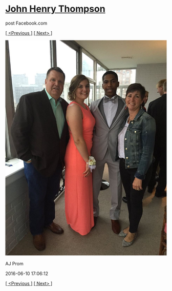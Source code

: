 # [John Henry Thompson](../README.md)
post Facebook.com

[[ <Previous ]](2016-06-10-6.md) [[ Next> ]](2016-06-10-8.md)

[![](../media/2016-06-10/AJ-Prom-5.jpg)](../README.md)

AJ Prom

2016-06-10 17:06:12

[[ <Previous ]](2016-06-10-6.md) [[ Next> ]](2016-06-10-8.md)